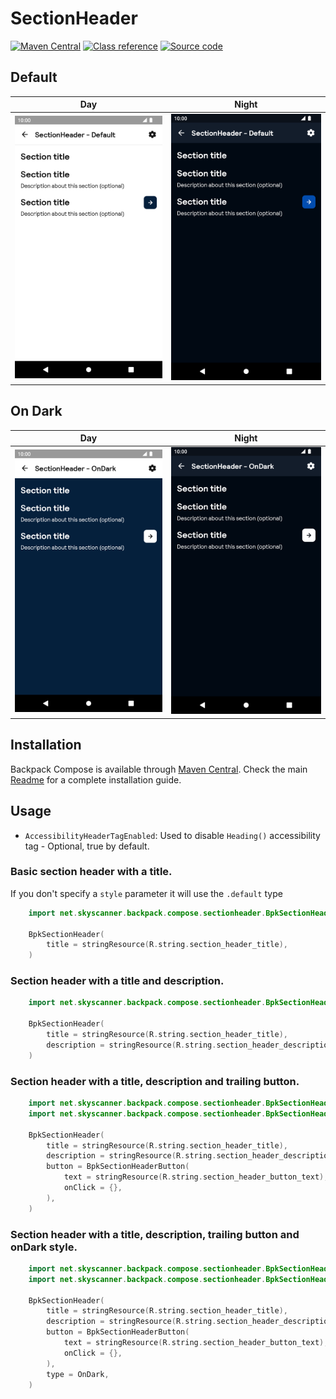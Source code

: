 # SectionHeader

[![Maven Central](https://img.shields.io/maven-central/v/net.skyscanner.backpack/backpack-compose)](https://search.maven.org/artifact/net.skyscanner.backpack/backpack-compose)
[![Class reference](https://img.shields.io/badge/Class%20reference-Android-blue)](https://backpack.github.io/android/backpack-compose/net.skyscanner.backpack.compose.sectionheader)
[![Source code](https://img.shields.io/badge/Source%20code-GitHub-lightgrey)](https://github.com/Skyscanner/backpack-android/tree/main/backpack-compose/src/main/kotlin/net/skyscanner/backpack/compose/sectionheader)

## Default

| Day | Night |
| --- | --- |
| <img src="https://raw.githubusercontent.com/Skyscanner/backpack-android/main/docs/compose/SectionHeader/screenshots/default.png" alt="SectionHeader component" width="375" /> | <img src="https://raw.githubusercontent.com/Skyscanner/backpack-android/main/docs/compose/SectionHeader/screenshots/default_dm.png" alt="SectionHeader component - dark mode" width="375" /> |

## On Dark

| Day                                                                                                                                                                          | Night                                                                                                                                                                                       |
|------------------------------------------------------------------------------------------------------------------------------------------------------------------------------|---------------------------------------------------------------------------------------------------------------------------------------------------------------------------------------------|
| <img src="https://raw.githubusercontent.com/Skyscanner/backpack-android/main/docs/compose/SectionHeader/screenshots/ondark.png" alt="SectionHeader component" width="375" /> | <img src="https://raw.githubusercontent.com/Skyscanner/backpack-android/main/docs/compose/SectionHeader/screenshots/ondark_dm.png" alt="SectionHeader component - dark mode" width="375" /> |



## Installation

Backpack Compose is available through [Maven Central](https://search.maven.org/artifact/net.skyscanner.backpack/backpack-compose). Check the main [Readme](https://github.com/skyscanner/backpack-android#installation) for a complete installation guide.

## Usage

* `AccessibilityHeaderTagEnabled`: Used to disable `Heading()` accessibility tag - Optional, true by default.

### Basic section header with a title.
If you don't specify a `style` parameter it will use the `.default` type

```Kotlin
    import net.skyscanner.backpack.compose.sectionheader.BpkSectionHeader

    BpkSectionHeader(
        title = stringResource(R.string.section_header_title),
    )
```

### Section header with a title and description.

```Kotlin
    import net.skyscanner.backpack.compose.sectionheader.BpkSectionHeader

    BpkSectionHeader(
        title = stringResource(R.string.section_header_title),
        description = stringResource(R.string.section_header_description),
    )
```

### Section header with a title, description and trailing button.

```Kotlin
    import net.skyscanner.backpack.compose.sectionheader.BpkSectionHeader
    import net.skyscanner.backpack.compose.sectionheader.BpkSectionHeaderButton

    BpkSectionHeader(
        title = stringResource(R.string.section_header_title),
        description = stringResource(R.string.section_header_description),
        button = BpkSectionHeaderButton(
            text = stringResource(R.string.section_header_button_text),
            onClick = {},
        ),
    )
```

### Section header with a title, description, trailing button and onDark style.

```Kotlin
    import net.skyscanner.backpack.compose.sectionheader.BpkSectionHeader
    import net.skyscanner.backpack.compose.sectionheader.BpkSectionHeaderButton

    BpkSectionHeader(
        title = stringResource(R.string.section_header_title),
        description = stringResource(R.string.section_header_description),
        button = BpkSectionHeaderButton(
            text = stringResource(R.string.section_header_button_text),
            onClick = {},
        ),
        type = OnDark,
    )
```
